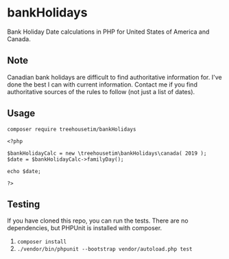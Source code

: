 # bankHolidays
Bank Holiday Date calculations in PHP for United States of America and Canada.

## Note
Canadian bank holidays are difficult to find authoritative information for.  I've done the best I can with current information.  Contact me if you find authoritative sources of the rules to follow (not just a list of dates). 


## Usage

`composer require treehousetim/bankHolidays`

```
<?php

$bankHolidayCalc = new \treehousetim\bankHolidays\canada( 2019 );
$date = $bankHolidayCalc->familyDay();

echo $date;

?>
```

## Testing
If you have cloned this repo, you can run the tests.
There are no dependencies, but PHPUnit is installed with composer.

1. `composer install`
2. `./vendor/bin/phpunit --bootstrap vendor/autoload.php test`
